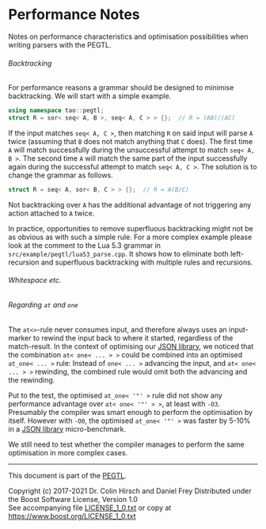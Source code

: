 # Performance Notes

Notes on performance characteristics and optimisation possibilities when writing parsers with the PEGTL.

###### Backtracking

For performance reasons a grammar should be designed to minimise backtracking.
We will start with a simple example.

```c++
using namespace tao::pegtl;
struct R = sor< seq< A, B >, seq< A, C > > {};  // R = (AB)/(AC)
```

If the input matches `seq< A, C >`, then matching `R` on said input will parse `A` twice (assuming that `B` does not match anything that `C` does).
The first time `A` will match successfully during the unsuccessful attempt to match `seq< A, B >`.
The second time `A` will match the same part of the input successfully again during the successful attempt to match `seq< A, C >`.
The solution is to change the grammar as follows.

```c++
struct R = seq< A, sor< B, C > > {};  // R = A(B/C)
```

Not backtracking over `A` has the additional advantage of not triggering any action attached to `A` twice.

In practice, opportunities to remove superfluous backtracking might not be as obvious as with such a simple rule.
For a more complex example please look at the comment to the Lua 5.3 grammar in `src/example/pegtl/lua53_parse.cpp`.
It shows how to eliminate both left-recursion and superfluous backtracking with multiple rules and recursions.

###### Whitespace etc.


###### Regarding `at` and `one`

The `at<>`-rule never consumes input, and therefore always uses an input-marker to rewind the input back to where it started, regardless of the match-result.
In the context of optimising our [JSON library](https://github.com/taocpp/json), we noticed that the combination `at< one< ... > >` could be combined into an optimised `at_one< ... >` rule:
Instead of `one< ... >` advancing the input, and `at< one< ... > >` rewinding, the combined rule would omit both the advancing and the rewinding.

Put to the test, the optimised `at_one< '"' >` rule did not show any performance advantage over `at< one< '"' > >`, at least with `-O3`.
Presumably the compiler was smart enough to perform the optimisation by itself.
However with `-O0`, the optimised `at_one< '"' >` was faster by 5-10% in a [JSON library](https://github.com/taocpp/json) micro-benchmark.

We still need to test whether the compiler manages to perform the same optimisation in more complex cases.

---

This document is part of the [PEGTL](https://github.com/taocpp/PEGTL).

Copyright (c) 2017-2021 Dr. Colin Hirsch and Daniel Frey
Distributed under the Boost Software License, Version 1.0<br>
See accompanying file [LICENSE_1_0.txt](../LICENSE_1_0.txt) or copy at https://www.boost.org/LICENSE_1_0.txt
